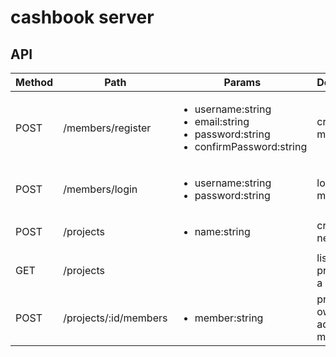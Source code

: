 # cashbook server

## API

| Method | Path | Params | Description | Login |
| --- | --- | --- | --- | --- |
| POST | /members/register | <ul><li>username:string</li><li>email:string</li><li>password:string</li><li>confirmPassword:string</li></ul> | create new member | NO |
| POST | /members/login | <ul><li>username:string</li><li>password:string</li></ul> | login member | NO |
| POST | /projects | <ul><li>name:string</li></ul> | create a new project | YES |
| GET | /projects |  | list all projects of a member | YES |
| POST | /projects/:id/members | <ul><li>member:string</li></ul> | project owner can add members | YES |
